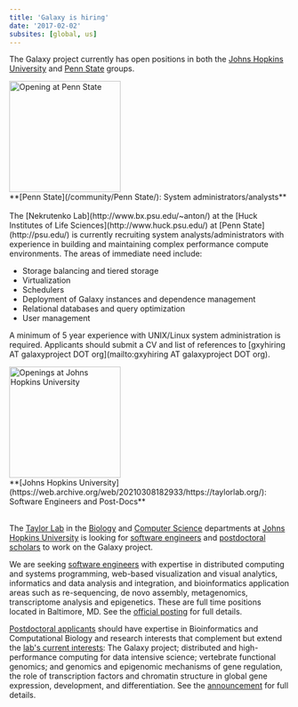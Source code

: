 ```yaml
---
title: 'Galaxy is hiring'
date: '2017-02-02'
subsites: [global, us]
---
```

The Galaxy project currently has open positions in both the [Johns Hopkins University](https://web.archive.org/web/20210308182933/https://taylorlab.org/) and [Penn State](http://www.bx.psu.edu/~anton/) groups.

<div class='right'><a href='http://www.bx.psu.edu/~anton/'><img src="/images/logos/PennStateLogo.jpg" alt="Opening at Penn State" width="200" /></a></div>
**[Penn State](/community/Penn State/): System administrators/analysts**
<br /><br />
The [Nekrutenko Lab](http://www.bx.psu.edu/~anton/) at the [Huck Institutes of Life Sciences](http://www.huck.psu.edu/) at [Penn State](http://psu.edu/) is currently recruiting system analysts/administrators with experience in building and maintaining complex performance compute environments. The areas of immediate need include:

* Storage balancing and tiered storage
* Virtualization
* Schedulers
* Deployment of Galaxy instances and dependence management
* Relational databases and query optimization
* User management

A minimum of 5 year experience with UNIX/Linux system administration is required. Applicants should submit a CV and list of references to [gxyhiring AT galaxyproject DOT org](mailto:gxyhiring AT galaxyproject DOT org).


<div class='right'><a href='https://web.archive.org/web/20210308182933/https://taylorlab.org/joining/'><img src="/images/logos/JohnsHopkinsLogoLarge.gif" alt="Openings at Johns Hopkins University" width="200" /></a></div>
**[Johns Hopkins University](https://web.archive.org/web/20210308182933/https://taylorlab.org/): Software Engineers and Post-Docs**
<br /><br />

The [Taylor Lab](https://web.archive.org/web/20210308182933/https://taylorlab.org/) in the [Biology](http://bio.jhu.edu/) and [Computer Science](https://www.cs.jhu.edu/) departments at [Johns Hopkins University](http://jhu.edu/) is looking for
[software engineers](https://web.archive.org/web/20210308182933/https://taylorlab.org/joining/sw/) and [postdoctoral scholars](https://web.archive.org/web/20210308182933/https://taylorlab.org/joining/postdocs/) to work on the Galaxy project.

We are seeking [software engineers](https://web.archive.org/web/20210308182933/https://taylorlab.org/joining/sw/) with expertise in distributed computing and systems programming, web-based visualization and visual analytics, informatics and data analysis and integration, and bioinformatics application areas such as re-sequencing, de novo assembly, metagenomics, transcriptome analysis and epigenetics.  These are full time positions located in Baltimore, MD.  See the [official posting](https://web.archive.org/web/20210308182933/https://taylorlab.org/joining/sw/) for full details.

[Postdoctoral applicants](https://web.archive.org/web/20210308182933/https://taylorlab.org/joining/postdocs/) should have expertise in Bioinformatics and Computational Biology and research interests that complement but extend the [lab's current interests](https://web.archive.org/web/20210308182933/https://taylorlab.org/research/): The Galaxy project; distributed and high-performance computing for data intensive science; vertebrate functional genomics; and genomics and epigenomic mechanisms of gene regulation, the role of transcription factors and chromatin structure in global gene expression, development, and differentiation.  See the [announcement](https://web.archive.org/web/20210308182933/https://taylorlab.org/joining/postdocs/) for full details.
